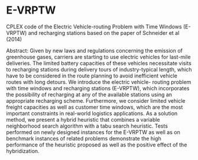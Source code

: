 # E-VRPTW

CPLEX code of the Electric Vehicle-routing Problem with Time Windows (E-VRPTW) and recharging stations based on the paper of Schneider et al (2014)

Abstract: Given by new laws and regulations concerning the emission of greenhouse gases, carriers are starting to use electric vehicles for last-mile deliveries. The limited battery capacities of these vehicles necessitate visits to recharging stations during delivery tours of industry-typical length, which have to be considered in the route planning to avoid inefficient vehicle routes with long detours. We introduce the electric vehicle- routing problem with time windows and recharging stations (E-VRPTW), which incorporates the possibility of recharging at any of the available stations using an appropriate recharging scheme. Furthermore, we consider limited vehicle freight capacities as well as customer time windows, which are the most important constraints in real-world logistics applications. As a solution method, we present a hybrid heuristic that combines a variable neighborhood search algorithm with a tabu search heuristic. Tests performed on newly designed instances for the E-VRPTW as well as on benchmark instances of related problems demonstrate the high performance of the heuristic proposed as well as the positive effect of the hybridization.
